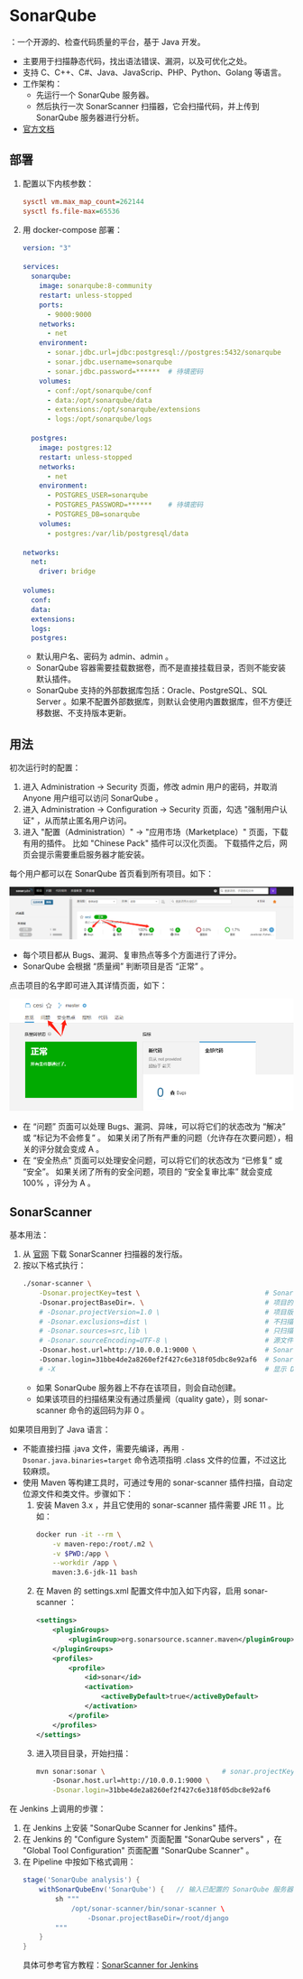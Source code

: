 # SonarQube

：一个开源的、检查代码质量的平台，基于 Java 开发。
- 主要用于扫描静态代码，找出语法错误、漏洞，以及可优化之处。
- 支持 C、C++、C#、Java、JavaScrip、PHP、Python、Golang 等语言。
- 工作架构：
  - 先运行一个 SonarQube 服务器。
  - 然后执行一次 SonarScanner 扫描器，它会扫描代码，并上传到 SonarQube 服务器进行分析。
- [官方文档](https://docs.sonarqube.org/latest/)

## 部署

1. 配置以下内核参数：
    ```ini
    sysctl vm.max_map_count=262144
    sysctl fs.file-max=65536
    ```

2. 用 docker-compose 部署：
    ```yaml
    version: "3"
    
    services:
      sonarqube:
        image: sonarqube:8-community
        restart: unless-stopped
        ports:
          - 9000:9000
        networks:
          - net
        environment:
          - sonar.jdbc.url=jdbc:postgresql://postgres:5432/sonarqube
          - sonar.jdbc.username=sonarqube
          - sonar.jdbc.password=******  # 待填密码
        volumes:
          - conf:/opt/sonarqube/conf
          - data:/opt/sonarqube/data
          - extensions:/opt/sonarqube/extensions
          - logs:/opt/sonarqube/logs
    
      postgres:
        image: postgres:12
        restart: unless-stopped
        networks:
          - net
        environment:
          - POSTGRES_USER=sonarqube
          - POSTGRES_PASSWORD=******    # 待填密码
          - POSTGRES_DB=sonarqube
        volumes:
          - postgres:/var/lib/postgresql/data
    
    networks:
      net:
        driver: bridge
    
    volumes:
      conf:
      data:
      extensions:
      logs:
      postgres:
    ```
    - 默认用户名、密码为 admin、admin 。
    - SonarQube 容器需要挂载数据卷，而不是直接挂载目录，否则不能安装默认插件。
    - SonarQube 支持的外部数据库包括：Oracle、PostgreSQL、SQL Server 。如果不配置外部数据库，则默认会使用内置数据库，但不方便迁移数据、不支持版本更新。

## 用法

初次运行时的配置：
1. 进入 Administration -> Security 页面，修改 admin 用户的密码，并取消 Anyone 用户组可以访问 SonarQube 。
2. 进入 Administration -> Configuration -> Security 页面，勾选 "强制用户认证" ，从而禁止匿名用户访问。
3. 进入 "配置（Administration）" -> "应用市场（Marketplace）" 页面，下载有用的插件。
    比如 "Chinese Pack" 插件可以汉化页面。
    下载插件之后，网页会提示需要重启服务器才能安装。

每个用户都可以在 SonarQube 首页看到所有项目。如下：

![](sonarqube_1.png)

- 每个项目都从 Bugs、漏洞、复审热点等多个方面进行了评分。
- SonarQube 会根据 “质量阀” 判断项目是否 “正常” 。

点击项目的名字即可进入其详情页面，如下：

![](sonarqube_2.png)

- 在 “问题” 页面可以处理 Bugs、漏洞、异味，可以将它们的状态改为 “解决” 或 “标记为不会修复” 。
  如果关闭了所有严重的问题（允许存在次要问题），相关的评分就会变成 A 。
- 在 “安全热点” 页面可以处理安全问题，可以将它们的状态改为 “已修复” 或 “安全”。
  如果关闭了所有的安全问题，项目的 “安全复审比率” 就会变成 100% ，评分为 A 。

## SonarScanner

基本用法：
1. 从 [官网](https://docs.sonarqube.org/latest/analysis/scan/sonarscanner/) 下载 SonarScanner 扫描器的发行版。
2. 按以下格式执行：
    ```sh
    ./sonar-scanner \
        -Dsonar.projectKey=test \                               # SonarQube 服务器上的项目名
        -Dsonar.projectBaseDir=. \                              # 项目的根目录
        # -Dsonar.projectVersion=1.0 \                          # 项目版本
        # -Dsonar.exclusions=dist \                             # 不扫描这些目录
        # -Dsonar.sources=src,lib \                             # 只扫描这些目录（必须在 projectBaseDir 之下）
        # -Dsonar.sourceEncoding=UTF-8 \                        # 源文件的编码格式
        -Dsonar.host.url=http://10.0.0.1:9000 \                 # SonarQube 服务器的 URL
        -Dsonar.login=31bbe4de2a8260ef2f427c6e318f05dbc8e92af6  # SonarQube 服务器上的用户密钥
        # -X                                                    # 显示 DEBUG 信息
    ```
    - 如果 SonarQube 服务器上不存在该项目，则会自动创建。
    - 如果该项目的扫描结果没有通过质量阀（quality gate），则 sonar-scanner 命令的返回码为非 0 。

如果项目用到了 Java 语言：
- 不能直接扫描 .java 文件，需要先编译，再用 `-Dsonar.java.binaries=target` 命令选项指明 .class 文件的位置，不过这比较麻烦。
- 使用 Maven 等构建工具时，可通过专用的 sonar-scanner 插件扫描，自动定位源文件和类文件。步骤如下：
  1. 安装 Maven 3.x ，并且它使用的 sonar-scanner 插件需要 JRE 11 。比如：
      ```sh
      docker run -it --rm \
          -v maven-repo:/root/.m2 \
          -v $PWD:/app \
          --workdir /app \
          maven:3.6-jdk-11 bash
      ```
  2. 在 Maven 的 settings.xml 配置文件中加入如下内容，启用 sonar-scanner ：
      ```xml
      <settings>
          <pluginGroups>
              <pluginGroup>org.sonarsource.scanner.maven</pluginGroup>
          </pluginGroups>
          <profiles>
              <profile>
                  <id>sonar</id>
                  <activation>
                      <activeByDefault>true</activeByDefault>
                  </activation>
              </profile>
          </profiles>
      </settings>
      ```
  3. 进入项目目录，开始扫描：
      ```sh
      mvn sonar:sonar \                             # sonar.projectKey 会自动配置
          -Dsonar.host.url=http://10.0.0.1:9000 \
          -Dsonar.login=31bbe4de2a8260ef2f427c6e318f05dbc8e92af6
      ```

在 Jenkins 上调用的步骤：
1. 在 Jenkins 上安装 "SonarQube Scanner for Jenkins" 插件。
2. 在 Jenkins 的 "Configure System" 页面配置 "SonarQube servers" ，在 "Global Tool Configuration" 页面配置 "SonarQube Scanner" 。
3. 在 Pipeline 中按如下格式调用：
    ```groovy
    stage('SonarQube analysis') {
        withSonarQubeEnv('SonarQube') {   // 输入已配置的 SonarQube 服务器的名称
            sh """
                /opt/sonar-scanner/bin/sonar-scanner \
                    -Dsonar.projectBaseDir=/root/django
            """
        }
    }
    ```
    具体可参考官方教程：[SonarScanner for Jenkins](https://docs.sonarqube.org/latest/analysis/scan/sonarscanner-for-jenkins/)
